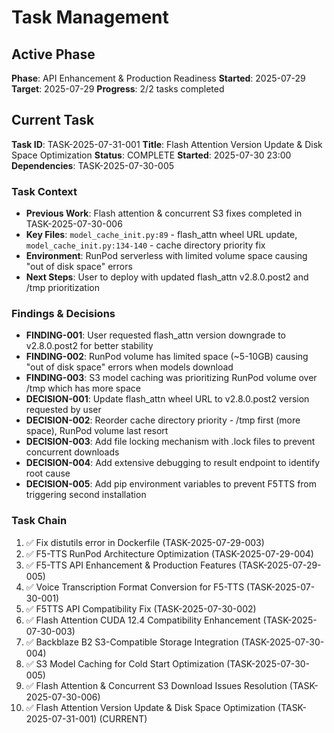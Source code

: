 # Task Management

## Active Phase
**Phase**: API Enhancement & Production Readiness
**Started**: 2025-07-29
**Target**: 2025-07-29
**Progress**: 2/2 tasks completed

## Current Task
**Task ID**: TASK-2025-07-31-001
**Title**: Flash Attention Version Update & Disk Space Optimization
**Status**: COMPLETE
**Started**: 2025-07-30 23:00
**Dependencies**: TASK-2025-07-30-005

### Task Context
- **Previous Work**: Flash attention & concurrent S3 fixes completed in TASK-2025-07-30-006
- **Key Files**: `model_cache_init.py:89` - flash_attn wheel URL update, `model_cache_init.py:134-140` - cache directory priority fix
- **Environment**: RunPod serverless with limited volume space causing "out of disk space" errors
- **Next Steps**: User to deploy with updated flash_attn v2.8.0.post2 and /tmp prioritization

### Findings & Decisions
- **FINDING-001**: User requested flash_attn version downgrade to v2.8.0.post2 for better stability
- **FINDING-002**: RunPod volume has limited space (~5-10GB) causing "out of disk space" errors when models download
- **FINDING-003**: S3 model caching was prioritizing RunPod volume over /tmp which has more space
- **DECISION-001**: Update flash_attn wheel URL to v2.8.0.post2 version requested by user
- **DECISION-002**: Reorder cache directory priority - /tmp first (more space), RunPod volume last resort
- **DECISION-003**: Add file locking mechanism with .lock files to prevent concurrent downloads
- **DECISION-004**: Add extensive debugging to result endpoint to identify root cause
- **DECISION-005**: Add pip environment variables to prevent F5TTS from triggering second installation

### Task Chain
1. ✅ Fix distutils error in Dockerfile (TASK-2025-07-29-003)
2. ✅ F5-TTS RunPod Architecture Optimization (TASK-2025-07-29-004)
3. ✅ F5-TTS API Enhancement & Production Features (TASK-2025-07-29-005)
4. ✅ Voice Transcription Format Conversion for F5-TTS (TASK-2025-07-30-001)
5. ✅ F5TTS API Compatibility Fix (TASK-2025-07-30-002)
6. ✅ Flash Attention CUDA 12.4 Compatibility Enhancement (TASK-2025-07-30-003)
7. ✅ Backblaze B2 S3-Compatible Storage Integration (TASK-2025-07-30-004)
8. ✅ S3 Model Caching for Cold Start Optimization (TASK-2025-07-30-005)
9. ✅ Flash Attention & Concurrent S3 Download Issues Resolution (TASK-2025-07-30-006)
10. ✅ Flash Attention Version Update & Disk Space Optimization (TASK-2025-07-31-001) (CURRENT)